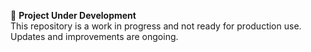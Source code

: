 🚧 **Project Under Development**  
This repository is a work in progress and not ready for production use. Updates and improvements are ongoing.  
